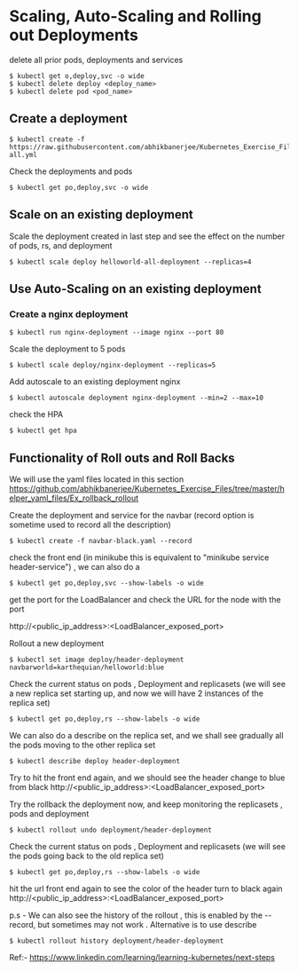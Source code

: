 # Scaling, Auto-Scaling and Rolling out Deployments

delete all prior pods, deployments and services

```
$ kubectl get o,deploy,svc -o wide
$ kubectl delete deploy <deploy_name>
$ kubectl delete pod <pod_name>
```
## Create a deployment
```
$ kubectl create -f https://raw.githubusercontent.com/abhikbanerjee/Kubernetes_Exercise_Files/master/helper_yaml_files/Ex_combine_deploy_service/helloworld-all.yml 
```

Check the deployments and pods
```
$ kubectl get po,deploy,svc -o wide
```

## Scale on an existing deployment 

Scale the deployment created in last step and see the effect on the number of pods, rs, and deployment 
```
$ kubectl scale deploy helloworld-all-deployment --replicas=4
```

## Use Auto-Scaling on an existing deployment 

### Create a nginx deployment
```
$ kubectl run nginx-deployment --image nginx --port 80
```
Scale the deployment to 5 pods
```
$ kubectl scale deploy/nginx-deployment --replicas=5
```
Add autoscale to an existing deployment nginx

```
$ kubectl autoscale deployment nginx-deployment --min=2 --max=10
```
check the HPA
```
$ kubectl get hpa
```

## Functionality of Roll outs and Roll Backs

We will use the yaml files located in this section https://github.com/abhikbanerjee/Kubernetes_Exercise_Files/tree/master/helper_yaml_files/Ex_rollback_rollout

Create the deployment and service for the navbar (record option is sometime used to record all the description)
```
$ kubectl create -f navbar-black.yaml --record 
```

check the front end (in minikube this is equivalent to "minikube service header-service") , we can also do a
```
$ kubectl get po,deploy,svc --show-labels -o wide 
```
get the port for the LoadBalancer and check the URL for the node with the port

http://<public_ip_address>:<LoadBalancer_exposed_port>

Rollout a new deployment
```
$ kubectl set image deploy/header-deployment navbarworld=karthequian/helloworld:blue
```
Check the current status on pods , Deployment and replicasets (we will see a new replica set starting up, and now we will have 2 instances of the replica set)
```
$ kubectl get po,deploy,rs --show-labels -o wide
```
We can also do a describe on the replica set, and we shall see gradually all the pods moving to the other replica set
```
$ kubectl describe deploy header-deployment
```

Try to hit the front end again, and we should see the header change to blue from black
http://<public_ip_address>:<LoadBalancer_exposed_port>

Try the rollback the deployment now, and keep monitoring the replicasets , pods and deployment
```
$ kubectl rollout undo deployment/header-deployment
```
Check the current status on pods , Deployment and replicasets (we will see the pods going back to the old replica set)
```
$ kubectl get po,deploy,rs --show-labels -o wide
```

hit the url front end again to see the color of the header turn to black again
http://<public_ip_address>:<LoadBalancer_exposed_port>

p.s - We can also see the history of the rollout , this is enabled by the --record, but sometimes may not work . Alternative is to use describe
```
$ kubectl rollout history deployment/header-deployment
```

Ref:- https://www.linkedin.com/learning/learning-kubernetes/next-steps


